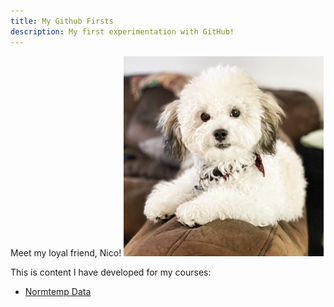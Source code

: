 ```yaml
---
title: My Github Firsts
description: My first experimentation with GitHub!
---
```


Meet my loyal friend, Nico!
![My Pic](/pics/covidpuppy.JPG)

This is content I have developed for my courses:

- [Normtemp Data](/normtemp/index.md)
